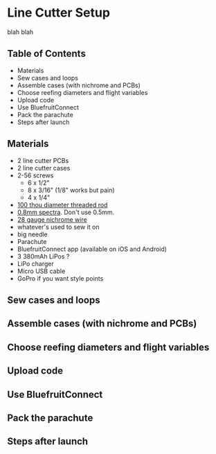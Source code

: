 # Line Cutter Setup
blah blah
## Table of Contents
- Materials
- Sew cases and loops
- Assemble cases (with nichrome and PCBs)
- Choose reefing diameters and flight variables
- Upload code
- Use BluefruitConnect
- Pack the parachute
- Steps after launch

## Materials
- 2 line cutter PCBs
- 2 line cutter cases
- 2-56 screws
	- 6 x 1/2"
	- 8 x 3/16" (1/8" works but pain)
	- 4 x 1/4"
- [100 thou diameter threaded rod](https://www.mcmaster.com/8908K91/)
- [0.8mm spectra](https://www.amazon.com/dp/B0829L71KC/ref=twister_B07DPGJK3L?th=1&psc=1). Don't use 0.5mm.
- [28 gauge nichrome wire](https://www.amazon.com/Nichrome-80-Gauge-Resistance-Wire/dp/B07CHTT73J/ref=sr_1_8?dchild=1&keywords=nichrome&qid=1623200858&sr=8-8)
- whatever's used to sew it on
- big needle
- Parachute
- BluefruitConnect app (available on iOS and Android)
- 3 380mAh LiPos ?
- LiPo charger
- Micro USB cable
- GoPro if you want style points

## Sew cases and loops
## Assemble cases (with nichrome and PCBs)
## Choose reefing diameters and flight variables
## Upload code
## Use BluefruitConnect
## Pack the parachute
## Steps after launch
